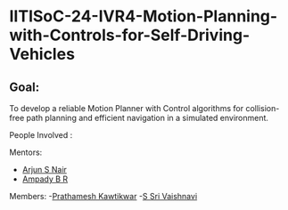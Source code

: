 # IITISoC-24-IVR4-Motion-Planning-with-Controls-for-Self-Driving-Vehicles

## Goal:
To develop a reliable Motion Planner with Control algorithms for collision-free path planning and efficient navigation in a simulated environment.

People Involved : 

Mentors:
- [Arjun S Nair](https://github.com/arjun-593)
- [Ampady B R](https://github.com/ampady06)

Members:
-[Prathamesh Kawtikwar](https://github.com/ppk1709)
-[S Sri Vaishnavi](https://github.com/vaishnavi-1035)
<br>


